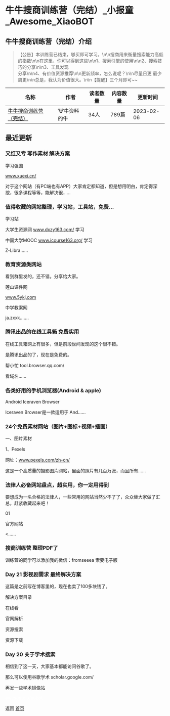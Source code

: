 # 牛牛搜商训练营（完结）_小报童_Awesome_XiaoBOT

## 牛牛搜商训练营（完结）介绍
> 【公告】本训练营已结束，够买即可学习。\n\n搜商用来衡量搜索能力高低的指数\n\n在这里，你可以得到这些\n\n1、搜索引擎的使用\n\n2、搜索技巧的分享\n\n3、工具发现  
分享\n\n4、有价值资源推荐\n\n更新频率，怎么说呢？\n\n尽量日更 最少周更\n\n总是，我认为价值很大。\n\n【提醒】三个月即可~~  
  


|名称|作者|读者数量|内容数量|更新时间|
|---|---|---|---|---|
|[牛牛搜商训练营（完结）](https://xiaobot.net/p/niu?refer=0b133df9-27dc-423b-8101-639049001c13)|🐮牛资料的牛|34人|789篇|2023-02-06|

## 最近更新
### 又红又专 写作素材 解决方案

学习强国

www.xuexi.cn/

对于这个网站（有PC端也有APP）大家肯定都知道，但是想用明白，肯定得深挖，很多课程等等，能解决很......

### 值得收藏的网站整理，学习站，工具站，免费...

学习站

大学生资源网 www.dxzy163.com/ 学习

中国大学MOOC www.icourse163.org/ 学习

Z-Libra......

### 教育资源类网站

看到群里发的，还不错。分享给大家。

莲山课件网

www.5ykj.com

中学教案网

ja.zxxk.......

### 腾讯出品的在线工具箱 免费实用

在线工具箱网上有很多，但是前段世间发现的这个很不错。

是腾讯出品的了，现在是免费的。

帮小忙 tool.browser.qq.com/

看域名......

### 各类好用的手机浏览器(Android & apple)

Android    Iceraven Browser  

Iceraven Browser是一款适用于 And......

### 24个免费素材网站（图片+图标+视频+插画）

一、图片素材

1、Pexels

网址：www.pexels.com/zh-cn/

这是一个高质量的摄影图片网站，里面的照片有几百万张，而且所有......

### 法律人必备网站盘点，超实用，你一定用得到

要想成为一名合格的法律人，一些常用的网站当然少不了了，众众替大家做了汇总，赶紧收藏起来吧！

01

官方网站

<......

### 搜商训练营 整理PDF了

训练营的同学可以添加我的微信：fromseeea 索要电子版

### Day 21 影视剧需求 最终解决方案

这篇是之前写在博客里的，现在也卖了100多块钱了。

解决方案目录

在线看

官网解析

资源搜索

资源下载

### Day 20 关于学术搜索

相信到了这一天，大家基本都能访问谷歌了。

那么可以使用谷歌学术 scholar.google.com/

再发一些学术镜像站


<a href="https://github.com/Reno9527/awesome-xiaobot" style="color: white; text-decoration: none;">awesome-xiaobot</a>

返回 [首页](../README.md)

